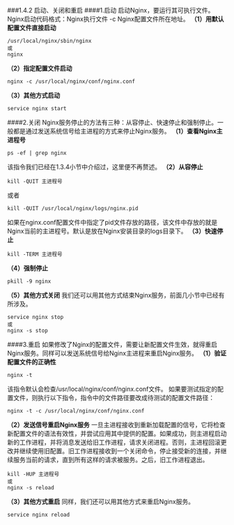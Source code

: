 ###1.4.2 启动、关闭和重启
####1.启动
启动Nginx，要运行其可执行文件。
Nginx启动代码格式：Nginx执行文件 -c Nginx配置文件所在地址。
**（1）用默认配置文件直接启动**
```
/usr/local/nginx/sbin/nginx
或
nginx
```
**（2）指定配置文件启动**
```
nginx -c /usr/local/nginx/conf/nginx.conf
```
**（3）其他方式启动**
```
service nginx start
```
####2.关闭
Nginx服务停止的方法有三种：从容停止、快速停止和强制停止。一般都是通过发送系统信号给主进程的方式来停止Nginx服务。
**（1）查看Nginx主进程号**
```
ps -ef | grep nginx
```
该指令我们已经在1.3.4小节中介绍过，这里便不再赘述。
**（2）从容停止**
```
kill -QUIT 主进程号
```
或者
```
kill -QUIT /usr/local/nginx/logs/nginx.pid
```
如果在nginx.conf配置文件中指定了pid文件存放的路径，该文件中存放的就是Nginx当前的主进程号。默认是放在Nginx安装目录的logs目录下。
**（3）快速停止**
```
kill -TERM 主进程号
```
**（4）强制停止**
```
pkill -9 nginx
```
**（5）其他方式关闭**
我们还可以用其他方式结束Nginx服务，前面几小节中已经有所涉及。
```
service nginx stop
或
nginx -s stop
```
####3.重启
如果修改了Nginx的配置文件，需要让新配置文件生效，就得重启Nginx服务。同样可以发送系统信号给Nginx主进程来重启Nginx服务。
**（1）验证配置文件的正确性**
```
nginx -t
```
该指令默认会检查/usr/local/nginx/conf/nginx.conf文件。
如果要测试指定的配置文件，则执行以下指令，指令中的文件路径要改成待测试的配置文件路径：
```
nginx -t -c /usr/local/nginx/conf/nginx.conf
```
**（2）发送信号重启Nginx服务**
一旦主进程接收到重新加载配置的信号，它将检查新配置文件的语法有效性，并尝试应用其中提供的配置。如果成功，则主进程启动新的工作进程，并将消息发送给旧工作进程，请求关闭进程。否则，主进程回滚更改并继续使用旧配置。旧工作进程接收到一个关闭命令，停止接受新的连接，并继续服务当前的请求，直到所有这样的请求被服务。之后，旧工作进程退出。
```
kill -HUP 主进程号
或
nginx -s reload
```
**（3）其他方式重启**
同样，我们还可以用其他方式来重启Nginx服务。
```
service nginx reload
```